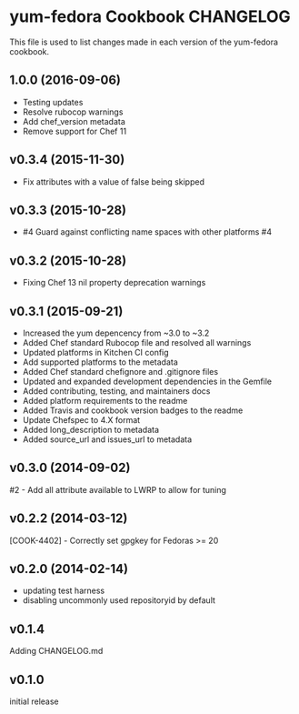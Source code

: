 # yum-fedora Cookbook CHANGELOG
This file is used to list changes made in each version of the yum-fedora cookbook.

## 1.0.0 (2016-09-06)
- Testing updates
- Resolve rubocop warnings
- Add chef_version metadata
- Remove support for Chef 11

## v0.3.4 (2015-11-30)
- Fix attributes with a value of false being skipped

## v0.3.3 (2015-10-28)
- #4 Guard against conflicting name spaces with other platforms #4

## v0.3.2 (2015-10-28)
- Fixing Chef 13 nil property deprecation warnings

## v0.3.1 (2015-09-21)
- Increased the yum depencency from ~3.0 to ~3.2
- Added Chef standard Rubocop file and resolved all warnings
- Updated platforms in Kitchen CI config
- Add supported platforms to the metadata
- Added Chef standard chefignore and .gitignore files
- Updated and expanded development dependencies in the Gemfile
- Added contributing, testing, and maintainers docs
- Added platform requirements to the readme
- Added Travis and cookbook version badges to the readme
- Update Chefspec to 4.X format
- Added long_description to metadata
- Added source_url and issues_url to metadata

## v0.3.0 (2014-09-02)
#2 - Add all attribute available to LWRP to allow for tuning

## v0.2.2 (2014-03-12)
[COOK-4402] - Correctly set gpgkey for Fedoras >= 20

## v0.2.0 (2014-02-14)
- updating test harness
- disabling uncommonly used repositoryid by default

## v0.1.4
Adding CHANGELOG.md

## v0.1.0
initial release
